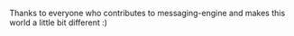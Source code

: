 Thanks to everyone who contributes to messaging-engine and makes this world a little bit different :)
